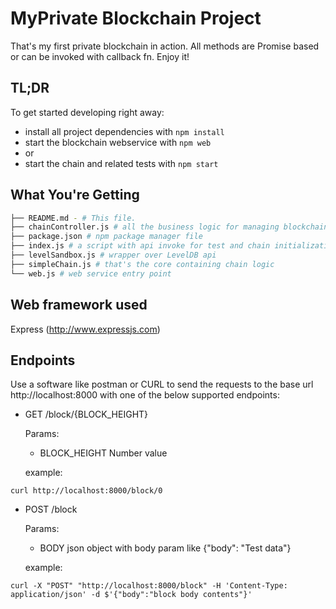 # MyPrivate Blockchain Project
That's my first private blockchain in action. All methods are Promise based or can be invoked with callback fn. Enjoy it!


## TL;DR
To get started developing right away:

* install all project dependencies with `npm install`
* start the blockchain webservice with `npm web`
* or
* start the chain and related tests with `npm start`

## What You're Getting
```bash
├── README.md - # This file.
├── chainController.js # all the business logic for managing blockchain from webservice
├── package.json # npm package manager file
├── index.js # a script with api invoke for test and chain initialization
├── levelSandbox.js # wrapper over LevelDB api
├── simpleChain.js # that's the core containing chain logic
└── web.js # web service entry point 
```

## Web framework used 
Express (http://www.expressjs.com)


## Endpoints
Use a software like postman or CURL to send the requests to the base url http://localhost:8000 with one of the below supported endpoints:

- GET
/block/{BLOCK_HEIGHT}

    Params: 
    + BLOCK_HEIGHT    Number value
    
    example:

```
curl http://localhost:8000/block/0
```


- POST
/block

    Params: 
    + BODY    json object with body param like {"body": "Test data"}

    example:

```
curl -X "POST" "http://localhost:8000/block" -H 'Content-Type: application/json' -d $'{"body":"block body contents"}'
```